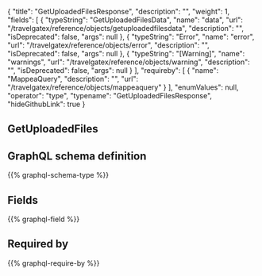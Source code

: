 {
  "title": "GetUploadedFilesResponse",
  "description": "",
  "weight": 1,
  "fields": [
    {
      "typeString": "GetUploadedFilesData",
      "name": "data",
      "url": "/travelgatex/reference/objects/getuploadedfilesdata",
      "description": "",
      "isDeprecated": false,
      "args": null
    },
    {
      "typeString": "Error",
      "name": "error",
      "url": "/travelgatex/reference/objects/error",
      "description": "",
      "isDeprecated": false,
      "args": null
    },
    {
      "typeString": "[Warning]",
      "name": "warnings",
      "url": "/travelgatex/reference/objects/warning",
      "description": "",
      "isDeprecated": false,
      "args": null
    }
  ],
  "requireby": [
    {
      "name": "MappeaQuery",
      "description": "",
      "url": "/travelgatex/reference/objects/mappeaquery"
    }
  ],
  "enumValues": null,
  "operator": "type",
  "typename": "GetUploadedFilesResponse",
  "hideGithubLink": true
}
## GetUploadedFiles
## GraphQL schema definition

{{% graphql-schema-type %}}

## Fields

{{% graphql-field %}}

## Required by

{{% graphql-require-by %}}
